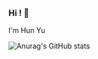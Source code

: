 ### Hi ! 👋

I'm Hun Yu

![Anurag's GitHub stats](https://github-readme-stats.vercel.app/api?username=yu00hun&&show_icons=true&theme=merko)
